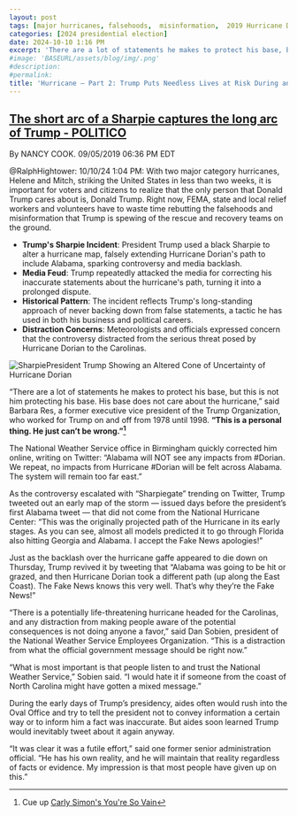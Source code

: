 ```yaml
---
layout: post
tags: [major hurricanes, falsehoods,  misinformation,  2019 Hurricane Dorian]
categories: [2024 presidential election]
date: 2024-10-10 1:16 PM
excerpt: 'There are a lot of statements he makes to protect his base, but this is not him protecting his base. His base does not care about the hurricane. This is a personal thing. He just can’t be wrong. – Barbara Res, a former executive vice president of the Trump Organization.'
#image: 'BASEURL/assets/blog/img/.png'
#description:
#permalink:
title: 'Hurricane – Part 2: Trump Puts Needless Lives at Risk During and After Hurricanes With Lies, Falsehoods,  and Misinformation.'
---
```



## [The short arc of a Sharpie captures the long arc of Trump - POLITICO](https://www.politico.com/story/2019/09/05/hurricane-dorian-sharpie-trump-1482839)

By NANCY COOK. 09/05/2019 06:36 PM EDT


@RalphHightower: 10/10/24 1:04 PM:
With two major category hurricanes, Helene and Mitch,
striking the United States in less than two weeks, it is important for
voters and citizens to realize that the only person that Donald Trump
cares about is, Donald Trump. Right now, FEMA, state and
local relief workers and volunteers have to waste time rebutting
the falsehoods and misinformation that Trump is spewing of the
rescue and recovery teams on the ground.

- **Trump's Sharpie Incident**: President Trump used a black Sharpie to alter a hurricane map, falsely extending Hurricane Dorian's path to include Alabama, sparking controversy and media backlash.
- **Media Feud**: Trump repeatedly attacked the media for correcting his inaccurate statements about the hurricane's path, turning it into a prolonged dispute.
- **Historical Pattern**: The incident reflects Trump's long-standing approach of never backing down from false statements, a tactic he has used in both his business and political careers.
- **Distraction Concerns**: Meteorologists and officials expressed concern that the controversy distracted from the serious threat posed by Hurricane Dorian to the Carolinas.

![SharpiePresident Trump Showing an Altered Cone of Uncertainty  of Hurricane Dorian](https://ralphhightower.github.io/blog/img/SharpiePrezDorianConeUncertainty.jpeg)

“There are a lot of statements he makes to protect his base, but this is not him
protecting his base. His base does not care about the hurricane,” said Barbara Res,
a former executive vice president of the Trump Organization, who worked for Trump
on and off from 1978 until 1998. **“This is a personal thing. He just can’t be
wrong.”[^11]**

The National Weather Service office in Birmingham quickly corrected him online,
writing on Twitter: “Alabama will NOT see any impacts from #Dorian. We repeat,
no impacts from Hurricane #Dorian will be felt across Alabama. The system will
remain too far east.”

As the controversy escalated with “Sharpiegate” trending on Twitter, Trump tweeted
out an early map of the storm — issued days before the president’s first Alabama
tweet — that did not come from the National Hurricane Center: “This was the
originally projected path of the Hurricane in its early stages. As you can see,
almost all models predicted it to go through Florida also hitting Georgia and
Alabama. I accept the Fake News apologies!”

Just as the backlash over the hurricane gaffe appeared to die down on Thursday,
Trump revived it by tweeting that “Alabama was going to be hit or grazed, and then
Hurricane Dorian took a different path (up along the East Coast). The Fake News
knows this very well. That’s why they’re the Fake News!”

“There is a potentially life-threatening hurricane headed for the Carolinas, and any
distraction from making people aware of the potential consequences is not doing
anyone a favor,” said Dan Sobien, president of the National Weather Service
Employees Organization. “This is a distraction from what the official government
message should be right now.”

“What is most important is that people listen to and trust the National Weather
Service,” Sobien said. “I would hate it if someone from the coast of North Carolina
might have gotten a mixed message.”

During the early days of Trump’s presidency, aides often would rush into the
Oval Office and try to tell the president not to convey information a certain way
or to inform him a fact was inaccurate. But aides soon learned Trump would
inevitably tweet about it again anyway.

“It was clear it was a futile effort,” said one former senior administration official.
“He has his own reality, and he will maintain that reality regardless of facts or
evidence. My impression is that most people have given up on this.”


[^11]: Cue up [Carly Simon's You're So Vain](https://music.youtube.com/watch?v=j13oJajXx0M&si=jq2QIZtbPje-Dqbs)
